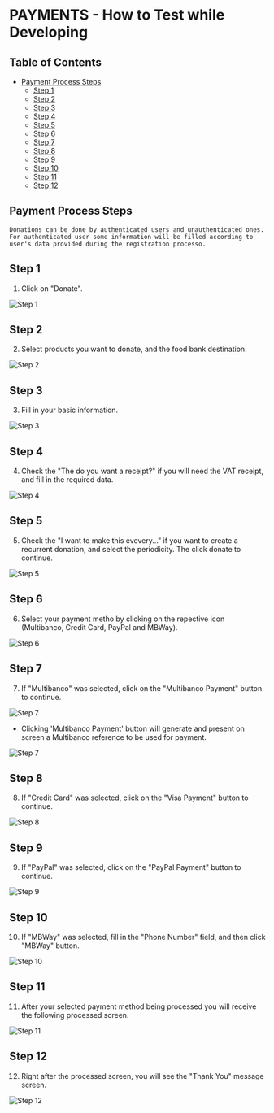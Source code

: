 # PAYMENTS - How to Test while Developing

## Table of Contents
- [Payment Process Steps](#payment-process-steps)
    - [Step 1](#step-1)
    - [Step 2](#step-2)
    - [Step 3](#step-3)
    - [Step 4](#step-4)
    - [Step 5](#step-5)
    - [Step 6](#step-6)
    - [Step 7](#step-7)
    - [Step 8](#step-8)
    - [Step 9](#step-9)
    - [Step 10](#step-10)
    - [Step 11](#step-11)
    - [Step 12](#step-12)

## Payment Process Steps

``Donations can be done by authenticated users and unauthenticated ones. For authenticated user some information will be filled according to user's data provided during the registration processo.``

## Step 1

1. Click on "Donate".

![Step 1](images/payments/payment-0001.png)

## Step 2

2. Select products you want to donate, and the food bank destination. 

![Step 2](images/payments/payment-0002.png)

## Step 3

3. Fill in your basic information.

![Step 3](images/payments/payment-0003.png)

## Step 4

4. Check the "The do you want a receipt?" if you will need the VAT receipt, and fill in the required data. 

![Step 4](images/payments/payment-0004.png)

## Step 5

5. Check the "I want to make this evevery..." if you want to create a recurrent donation, and select the periodicity. The click donate to continue.

![Step 5](images/payments/payment-0005.png)

## Step 6

6. Select your payment metho by clicking on the repective icon (Multibanco, Credit Card, PayPal and MBWay).

![Step 6](images/payments/payment-0006.png)

## Step 7

7. If "Multibanco" was selected, click on the "Multibanco Payment" button to continue.

![Step 7](images/payments/payment-0007.png)

* Clicking 'Multibanco Payment' button will generate and present on screen a Multibanco reference to be used for payment.

![Step 7](images/payments/payment-0007-001.png)

## Step 8

8. If "Credit Card" was selected, click on the "Visa Payment" button to continue.

![Step 8](images/payments/payment-0008.png)

## Step 9

9. If "PayPal" was selected, click on the "PayPal Payment" button to continue.

![Step 9](images/payments/payment-0009.png)

## Step 10

10. If "MBWay" was selected, fill in the "Phone Number" field, and then click "MBWay" button. 

![Step 10](images/payments/payment-0010.png)

## Step 11

11. After your selected payment method being processed you will receive the following processed screen.

![Step 11](images/payments/payment-0011-donation-processed.png)

## Step 12

12. Right after the processed screen, you will see the "Thank You" message screen.

![Step 12](images/payments/payment-0012-thankyou.png)